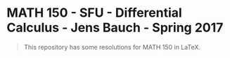 # MATH 150 - SFU - Differential Calculus - Jens Bauch - Spring 2017

> This repository has some resolutions for MATH 150 in LaTeX.


